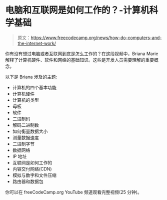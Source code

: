 # 电脑和互联网是如何工作的？-计算机科学基础

> 原文：<https://www.freecodecamp.org/news/how-do-computers-and-the-internet-work/>

你有没有想过电脑或者互联网到底是怎么工作的？在这段视频中，Briana Marie 解释了计算机硬件、软件和网络的基础知识。这些是开发人员需要理解的重要概念。

以下是 Briana 涉及的主题:

*   计算机的四个基本功能
*   计算机硬件
*   计算机的类型
*   母板
*   软件
*   二进制码
*   解码二进制数
*   如何衡量数据大小
*   测量数据速度
*   二进制字节
*   数据网络
*   IP 地址
*   互联网是如何工作的
*   内容交付网络(CDN)
*   模拟与数字和文件压缩
*   路由器和数据包

你可以在 freeCodeCamp.org YouTube 频道观看完整视频(25 分钟)。‌